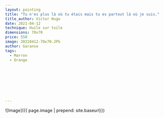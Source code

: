 ```yaml
---
layout: painting
title: "Tu n'es plus là où tu étais mais tu es partout là où je suis."                       
title_author: Victor Hugo                                          
date: 2021-04-12
technique: Huile sur toile 
dimensions: 70x70
price: 550
image: 20210412-70x70.JPG
author: Garanse
tags:
  - Marron
  - Orange
  
  
  
  
  
  
  
  
---
```

![Image]({{ page.image | prepend: site.baseurl}})

